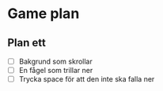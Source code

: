 # Game plan

## Plan ett

- [ ] Bakgrund som skrollar
- [ ] En fågel som trillar ner
- [ ] Trycka space för att den inte ska falla ner
